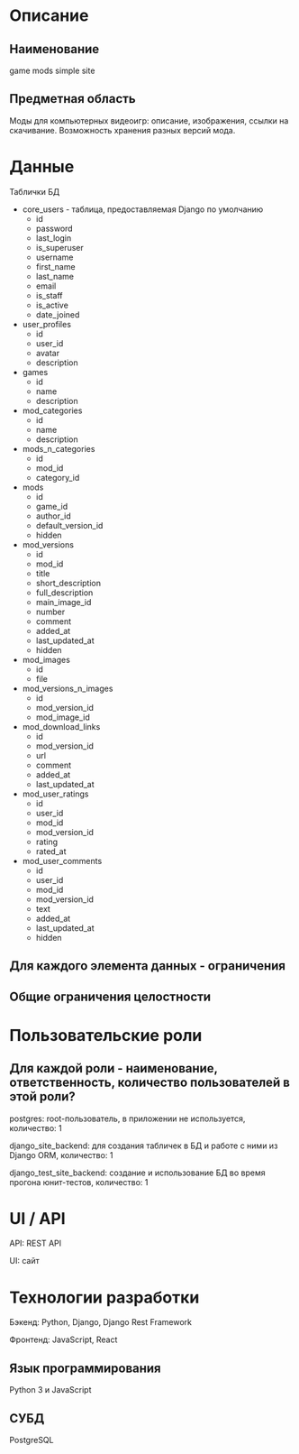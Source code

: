 # Описание
## Наименование
game mods simple site

## Предметная область
Моды для компьютерных видеоигр: описание, изображения, ссылки на скачивание. Возможность хранения разных версий мода.

# Данные
Таблички БД
- core\_users - 
  таблица, предоставляемая Django по умолчанию
    - id
    - password
    - last\_login
    - is\_superuser
    - username
    - first\_name
    - last_name
    - email
    - is\_staff
    - is\_active
    - date\_joined
- user\_profiles
    - id
    - user\_id
    - avatar
    - description
- games
    - id
    - name
    - description
- mod\_categories
    - id
    - name
    - description
- mods\_n\_categories
    - id
    - mod\_id
    - category\_id
- mods
    - id
    - game\_id
    - author\_id
    - default\_version\_id
    - hidden
- mod\_versions
    - id
    - mod\_id
    - title
    - short\_description
    - full\_description
    - main\_image\_id
    - number
    - comment
    - added\_at
    - last\_updated\_at
    - hidden
- mod\_images
    - id
    - file
- mod\_versions\_n\_images
  - id
  - mod_version_id
  - mod_image_id
- mod\_download\_links
    - id
    - mod\_version\_id
    - url
    - comment
    - added\_at
    - last\_updated\_at
- mod\_user\_ratings
    - id
    - user\_id
    - mod\_id
    - mod\_version\_id
    - rating
    - rated\_at
- mod\_user\_comments
    - id
    - user\_id
    - mod\_id
    - mod\_version\_id
    - text
    - added\_at
    - last\_updated\_at
    - hidden
## Для каждого элемента данных - ограничения
## Общие ограничения целостности

# Пользовательские роли
## Для каждой роли - наименование, ответственность, количество пользователей в этой роли?
postgres: root-пользователь, в приложении не используется, количество: 1

django_site_backend: для создания табличек в БД и работе с ними из Django ORM, количество: 1

django_test_site_backend: создание и использование БД во время прогона юнит-тестов, количество: 1

# UI / API 
API: REST API

UI: сайт

# Технологии разработки
Бэкенд: Python, Django, Django Rest Framework

Фронтенд: JavaScript, React
## Язык программирования
Python 3 и JavaScript
## СУБД
PostgreSQL
